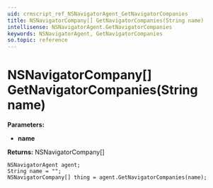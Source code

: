 ```yaml
---
uid: crmscript_ref_NSNavigatorAgent_GetNavigatorCompanies
title: NSNavigatorCompany[] GetNavigatorCompanies(String name)
intellisense: NSNavigatorAgent.GetNavigatorCompanies
keywords: NSNavigatorAgent, GetNavigatorCompanies
so.topic: reference
---
```


# NSNavigatorCompany[] GetNavigatorCompanies(String name)

**Parameters:**
 - **name** 

**Returns:** NSNavigatorCompany[]

```crmscript
NSNavigatorAgent agent;
String name = "";
NSNavigatorCompany[] thing = agent.GetNavigatorCompanies(name);
```
